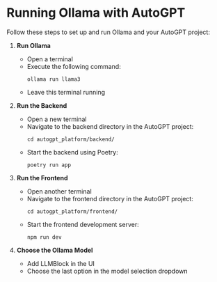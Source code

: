 # Running Ollama with AutoGPT

Follow these steps to set up and run Ollama and your AutoGPT project:

1. **Run Ollama**
   - Open a terminal
   - Execute the following command:
     ```
     ollama run llama3
     ```
   - Leave this terminal running

2. **Run the Backend**
   - Open a new terminal
   - Navigate to the backend directory in the AutoGPT project:
     ```
     cd autogpt_platform/backend/
     ```
   - Start the backend using Poetry:
     ```
     poetry run app
     ```

3. **Run the Frontend**
   - Open another terminal
   - Navigate to the frontend directory in the AutoGPT project:
     ```
     cd autogpt_platform/frontend/
     ```
   - Start the frontend development server:
     ```
     npm run dev
     ```

4. **Choose the Ollama Model**
   - Add LLMBlock in the UI
   -  Choose the last option in the model selection dropdown
